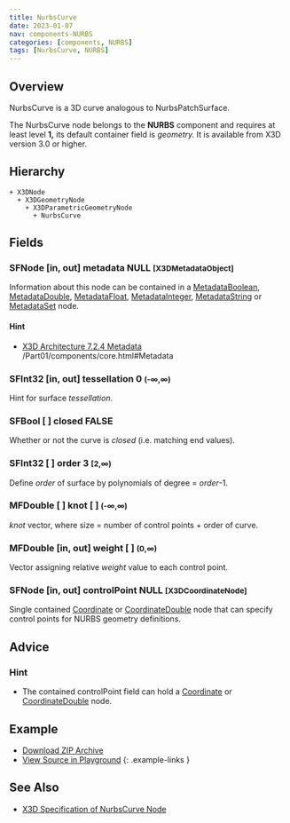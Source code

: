 ```yaml
---
title: NurbsCurve
date: 2023-01-07
nav: components-NURBS
categories: [components, NURBS]
tags: [NurbsCurve, NURBS]
---
```

<style>
.post h3 {
  word-spacing: 0.2em;
}
</style>

## Overview

NurbsCurve is a 3D curve analogous to NurbsPatchSurface.

The NurbsCurve node belongs to the **NURBS** component and requires at least level **1,** its default container field is *geometry.* It is available from X3D version 3.0 or higher.

## Hierarchy

```
+ X3DNode
  + X3DGeometryNode
    + X3DParametricGeometryNode
      + NurbsCurve
```

## Fields

### SFNode [in, out] **metadata** NULL <small>[X3DMetadataObject]</small>

Information about this node can be contained in a [MetadataBoolean](/x_ite/components/core/metadataboolean/), [MetadataDouble](/x_ite/components/core/metadatadouble/), [MetadataFloat](/x_ite/components/core/metadatafloat/), [MetadataInteger](/x_ite/components/core/metadatainteger/), [MetadataString](/x_ite/components/core/metadatastring/) or [MetadataSet](/x_ite/components/core/metadataset/) node.

#### Hint

- [X3D Architecture 7.2.4 Metadata](https://www.web3d.org/specifications/X3Dv4/ISO-IEC19775-1v4-IS) /Part01/components/core.html#Metadata

### SFInt32 [in, out] **tessellation** 0 <small>(-∞,∞)</small>

Hint for surface *tessellation*.

### SFBool [ ] **closed** FALSE

Whether or not the curve is *closed* (i.e. matching end values).

### SFInt32 [ ] **order** 3 <small>[2,∞)</small>

Define *order* of surface by polynomials of degree = *order*-1.

### MFDouble [ ] **knot** [ ] <small>(-∞,∞)</small>

*knot* vector, where size = number of control points + order of curve.

### MFDouble [in, out] **weight** [ ] <small>(0,∞)</small>

Vector assigning relative *weight* value to each control point.

### SFNode [in, out] **controlPoint** NULL <small>[X3DCoordinateNode]</small>

Single contained [Coordinate](/x_ite/components/rendering/coordinate/) or [CoordinateDouble](/x_ite/components/rendering/coordinatedouble/) node that can specify control points for NURBS geometry definitions.

## Advice

### Hint

- The contained controlPoint field can hold a [Coordinate](/x_ite/components/rendering/coordinate/) or [CoordinateDouble](/x_ite/components/rendering/coordinatedouble/) node.

## Example

<x3d-canvas src="https://create3000.github.io/media/examples/NURBS/NurbsCurve/NurbsCurve.x3d" update="auto"></x3d-canvas>

- [Download ZIP Archive](https://create3000.github.io/media/examples/NURBS/NurbsCurve/NurbsCurve.zip)
- [View Source in Playground](/x_ite/playground/?url=https://create3000.github.io/media/examples/NURBS/NurbsCurve/NurbsCurve.x3d)
{: .example-links }

## See Also

- [X3D Specification of NurbsCurve Node](https://www.web3d.org/documents/specifications/19775-1/V4.0/Part01/components/nurbs.html#NurbsCurve)
